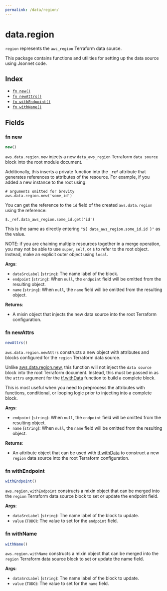 ```yaml
---
permalink: /data/region/
---
```


# data.region

`region` represents the `aws_region` Terraform data source.



This package contains functions and utilities for setting up the data source using Jsonnet code.


## Index

* [`fn new()`](#fn-new)
* [`fn newAttrs()`](#fn-newattrs)
* [`fn withEndpoint()`](#fn-withendpoint)
* [`fn withName()`](#fn-withname)

## Fields

### fn new

```ts
new()
```


`aws.data.region.new` injects a new `data_aws_region` Terraform `data source`
block into the root module document.

Additionally, this inserts a private function into the `_ref` attribute that generates references to attributes of the
resource. For example, if you added a new instance to the root using:

    # arguments omitted for brevity
    aws.data.region.new('some_id')

You can get the reference to the `id` field of the created `aws.data.region` using the reference:

    $._ref.data_aws_region.some_id.get('id')

This is the same as directly entering `"${ data_aws_region.some_id.id }"` as the value.

NOTE: if you are chaining multiple resources together in a merge operation, you may not be able to use `super`, `self`,
or `$` to refer to the root object. Instead, make an explicit outer object using `local`.

**Args**:
  - `dataSrcLabel` (`string`): The name label of the block.
  - `endpoint` (`string`):  When `null`, the `endpoint` field will be omitted from the resulting object.
  - `name` (`string`):  When `null`, the `name` field will be omitted from the resulting object.

**Returns**:
- A mixin object that injects the new data source into the root Terraform configuration.


### fn newAttrs

```ts
newAttrs()
```


`aws.data.region.newAttrs` constructs a new object with attributes and blocks configured for the `region`
Terraform data source.

Unlike [aws.data.region.new](#fn-regionnew), this function will not inject the `data source`
block into the root Terraform document. Instead, this must be passed in as the `attrs` argument for the
[tf.withData](https://github.com/tf-libsonnet/core/tree/main/docs#fn-withdata) function to build a complete block.

This is most useful when you need to preprocess the attributes with functions, conditional, or looping logic prior to
injecting into a complete block.

**Args**:
  - `endpoint` (`string`):  When `null`, the `endpoint` field will be omitted from the resulting object.
  - `name` (`string`):  When `null`, the `name` field will be omitted from the resulting object.

**Returns**:
  - An attribute object that can be used with [tf.withData](https://github.com/tf-libsonnet/core/tree/main/docs#fn-withdata) to construct a new `region` data source into the root Terraform configuration.


### fn withEndpoint

```ts
withEndpoint()
```

`aws.region.withEndpoint` constructs a mixin object that can be merged into the `region`
Terraform data source block to set or update the endpoint field.



**Args**:
  - `dataSrcLabel` (`string`): The name label of the block to update.
  - `value` (`TODO`): The value to set for the `endpoint` field.


### fn withName

```ts
withName()
```

`aws.region.withName` constructs a mixin object that can be merged into the `region`
Terraform data source block to set or update the name field.



**Args**:
  - `dataSrcLabel` (`string`): The name label of the block to update.
  - `value` (`TODO`): The value to set for the `name` field.
